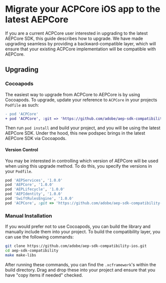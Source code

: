 # Migrate your ACPCore iOS app to the latest AEPCore

If you are a current ACPCore user interested in upgrading to the latest AEPCore SDK, this guide describes how to upgrade. We have made upgrading seamless by providing a backward-compatible layer, which will ensure that your existing ACPCore implementation will be compatible with AEPCore.

## Upgrading

### Cocoapods

The easiest way to upgrade from ACPCore to AEPCore is by using Cocoapods. To upgrade, update your reference to `ACPCore` in your projects `Podfile` as such:

```diff
- pod 'ACPCore'
+ pod 'ACPCore', :git => 'https://github.com/adobe/aep-sdk-compatibility-ios.git', :branch => 'main'
```

 Then run `pod install` and build your project, and you will be using the latest AEPCore SDK. Under the hood, this new podspec brings in the latest AEPCore SDK via Cocoapods.

#### Version Control

You may be interested in controlling which version of AEPCore will be used when using this upgrade method. To do this, you specify the versions in your `Podfile`.

```ruby
pod 'AEPServices', '1.0.0'
pod 'AEPCore', '1.0.0'
pod 'AEPLifecycle', '1.0.0'
pod 'AEPIdentity', '1.0.0'
pod 'SwiftRulesEngine', '1.0.0'
pod 'ACPCore', :git => 'https://github.com/adobe/aep-sdk-compatibility-ios.git', :branch => 'main'
```

### Manual Installation

If you would prefer not to use Cocoapods, you can build the library and manually include them into your project. To build the compatibility layer, you can use the following commands:

```bash
git clone https://github.com/adobe/aep-sdk-compatibility-ios.git
cd aep-sdk-compatibility
make make-libs
```

After running these commands, you can find the `.xcframework`'s within the build directory. Drag and drop these into your project and ensure that you have 
"copy items if needed" checked.
